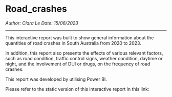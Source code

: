 # Road_crashes
_Author: Clara Le_
_Date: 15/06/2023_
___

This interactive report was built to show general information about the quantities of road crashes in South Australia from 2020 to 2023.

In addition, this report also presents the effects of various relevant factors, such as road condition, traffic control signs, weather condition, daytime or night, and the involvement of DUI or drugs, on the frequency of road crashes.

This report was developed by utilising Power BI.

Please refer to the static version of this interactive report in this link: 
